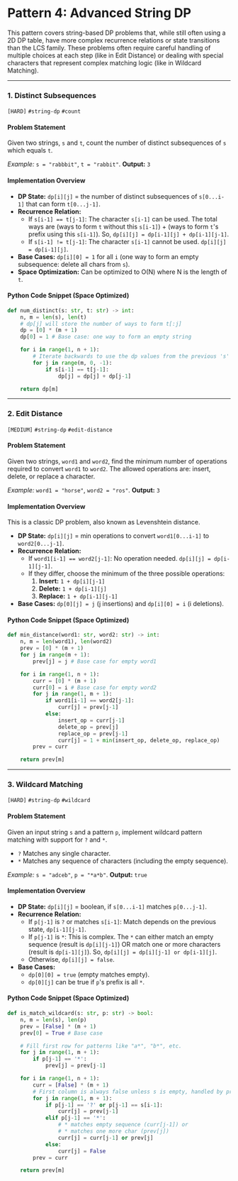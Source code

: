 # Pattern 4: Advanced String DP

This pattern covers string-based DP problems that, while still often using a 2D DP table, have more complex recurrence relations or state transitions than the LCS family. These problems often require careful handling of multiple choices at each step (like in Edit Distance) or dealing with special characters that represent complex matching logic (like in Wildcard Matching).

---

### 1. Distinct Subsequences
`[HARD]` `#string-dp` `#count`

#### Problem Statement
Given two strings, `s` and `t`, count the number of distinct subsequences of `s` which equals `t`.

*Example:* `s = "rabbbit"`, `t = "rabbit"`. **Output:** `3`

#### Implementation Overview
-   **DP State:** `dp[i][j]` = the number of distinct subsequences of `s[0...i-1]` that can form `t[0...j-1]`.
-   **Recurrence Relation:**
    -   If `s[i-1] == t[j-1]`: The character `s[i-1]` can be used. The total ways are (ways to form `t` without this `s[i-1]`) + (ways to form `t`'s prefix using this `s[i-1]`). So, `dp[i][j] = dp[i-1][j] + dp[i-1][j-1]`.
    -   If `s[i-1] != t[j-1]`: The character `s[i-1]` cannot be used. `dp[i][j] = dp[i-1][j]`.
-   **Base Cases:** `dp[i][0] = 1` for all `i` (one way to form an empty subsequence: delete all chars from `s`).
-   **Space Optimization:** Can be optimized to O(N) where N is the length of `t`.

#### Python Code Snippet (Space Optimized)
```python
def num_distinct(s: str, t: str) -> int:
    n, m = len(s), len(t)
    # dp[j] will store the number of ways to form t[:j]
    dp = [0] * (m + 1)
    dp[0] = 1 # Base case: one way to form an empty string

    for i in range(1, n + 1):
        # Iterate backwards to use the dp values from the previous 's' character (i-1)
        for j in range(m, 0, -1):
            if s[i-1] == t[j-1]:
                dp[j] = dp[j] + dp[j-1]

    return dp[m]
```

---

### 2. Edit Distance
`[MEDIUM]` `#string-dp` `#edit-distance`

#### Problem Statement
Given two strings, `word1` and `word2`, find the minimum number of operations required to convert `word1` to `word2`. The allowed operations are: insert, delete, or replace a character.

*Example:* `word1 = "horse"`, `word2 = "ros"`. **Output:** `3`

#### Implementation Overview
This is a classic DP problem, also known as Levenshtein distance.
-   **DP State:** `dp[i][j]` = min operations to convert `word1[0...i-1]` to `word2[0...j-1]`.
-   **Recurrence Relation:**
    -   If `word1[i-1] == word2[j-1]`: No operation needed. `dp[i][j] = dp[i-1][j-1]`.
    -   If they differ, choose the minimum of the three possible operations:
        1.  **Insert:** `1 + dp[i][j-1]`
        2.  **Delete:** `1 + dp[i-1][j]`
        3.  **Replace:** `1 + dp[i-1][j-1]`
-   **Base Cases:** `dp[0][j] = j` (j insertions) and `dp[i][0] = i` (i deletions).

#### Python Code Snippet (Space Optimized)
```python
def min_distance(word1: str, word2: str) -> int:
    n, m = len(word1), len(word2)
    prev = [0] * (m + 1)
    for j in range(m + 1):
        prev[j] = j # Base case for empty word1

    for i in range(1, n + 1):
        curr = [0] * (m + 1)
        curr[0] = i # Base case for empty word2
        for j in range(1, m + 1):
            if word1[i-1] == word2[j-1]:
                curr[j] = prev[j-1]
            else:
                insert_op = curr[j-1]
                delete_op = prev[j]
                replace_op = prev[j-1]
                curr[j] = 1 + min(insert_op, delete_op, replace_op)
        prev = curr

    return prev[m]
```

---

### 3. Wildcard Matching
`[HARD]` `#string-dp` `#wildcard`

#### Problem Statement
Given an input string `s` and a pattern `p`, implement wildcard pattern matching with support for `?` and `*`.
-   `?` Matches any single character.
-   `*` Matches any sequence of characters (including the empty sequence).

*Example:* `s = "adceb"`, `p = "*a*b"`. **Output:** `true`

#### Implementation Overview
-   **DP State:** `dp[i][j]` = boolean, if `s[0...i-1]` matches `p[0...j-1]`.
-   **Recurrence Relation:**
    -   If `p[j-1]` is `?` or matches `s[i-1]`: Match depends on the previous state, `dp[i-1][j-1]`.
    -   If `p[j-1]` is `*`: This is complex. The `*` can either match an empty sequence (result is `dp[i][j-1]`) OR match one or more characters (result is `dp[i-1][j]`). So, `dp[i][j] = dp[i][j-1] or dp[i-1][j]`.
    -   Otherwise, `dp[i][j] = false`.
-   **Base Cases:**
    -   `dp[0][0] = true` (empty matches empty).
    -   `dp[0][j]` can be true if `p`'s prefix is all `*`.

#### Python Code Snippet (Space Optimized)
```python
def is_match_wildcard(s: str, p: str) -> bool:
    n, m = len(s), len(p)
    prev = [False] * (m + 1)
    prev[0] = True # Base case

    # Fill first row for patterns like "a*", "b*", etc.
    for j in range(1, m + 1):
        if p[j-1] == '*':
            prev[j] = prev[j-1]

    for i in range(1, n + 1):
        curr = [False] * (m + 1)
        # First column is always false unless s is empty, handled by prev[0]
        for j in range(1, m + 1):
            if p[j-1] == '?' or p[j-1] == s[i-1]:
                curr[j] = prev[j-1]
            elif p[j-1] == '*':
                # * matches empty sequence (curr[j-1]) or
                # * matches one more char (prev[j])
                curr[j] = curr[j-1] or prev[j]
            else:
                curr[j] = False
        prev = curr

    return prev[m]
```
